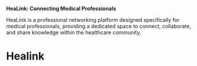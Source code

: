 **HeaLink: Connecting Medical Professionals**

HeaLink is a professional networking platform designed specifically for medical professionals, providing a dedicated space to connect, collaborate, and share knowledge within the healthcare community.




# Healink
